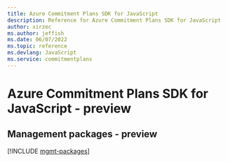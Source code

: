 ```yaml
---
title: Azure Commitment Plans SDK for JavaScript
description: Reference for Azure Commitment Plans SDK for JavaScript
author: xirzec
ms.author: jeffish
ms.date: 06/07/2022
ms.topic: reference
ms.devlang: JavaScript
ms.service: commitmentplans
---
```

# Azure Commitment Plans SDK for JavaScript - preview
## Management packages - preview
[!INCLUDE [mgmt-packages](commitment-plans-mgmt-index.md)]
